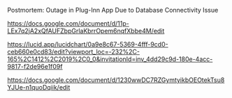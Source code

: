 Postmortem: Outage in Plug-Inn App Due to Database Connectivity Issue

https://docs.google.com/document/d/11p-LEx7q2jA2xQfAUFZbpGrlaKbrrOpem6nqfXbbe4M/edit

https://lucid.app/lucidchart/0a9e8c67-5369-4fff-9cd0-ceb660e0cd83/edit?viewport_loc=-232%2C-165%2C1412%2C2019%2C0_0&invitationId=inv_4dd29c9d-180e-4acc-9817-f2de96e1f09f

https://docs.google.com/document/d/1230wwDC7RZGymtyikbOEOtekTsu8YJUe-n1quoDqiik/edit
